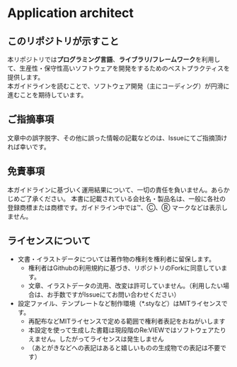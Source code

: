 # Application architect

## このリポジトリが示すこと
本リポジトリでは**プログラミング言語**、**ライブラリ/フレームワーク**を利用して、生産性・保守性高いソフトウェアを開発をするためのベストプラクティスを提供します。<br>
本ガイドラインを読むことで、ソフトウェア開発（主にコーディング）が円滑に進むことを期待しています。

## ご指摘事項
文章中の誤字脱字、その他に誤った情報の記載などのは、Issueにてご指摘頂ければ幸いです。

## 免責事項
本ガイドラインに基づいく運用結果について、一切の責任を負いません。あらかじめご了承ください。
本書に記載されている会社名・製品名は、一般に各社の登録商標または商標です。ガイドライン中では™、Ⓒ、Ⓡ
マークなどは表示しません。

## ライセンスについて
* 文書・イラストデータについては著作物の権利を権利者に留保します。
  * 権利者はGithubの利用規約に基づき、リポジトリのForkに同意しています。
  * 文章、イラストデータの流用、改変は許可していません。（利用したい場合は、お手数ですがIssueにてお問い合わせください）
* 設定ファイル、テンプレートなど制作環境（*.styなど）はMITライセンスです。
  * 再配布などMITライセンスで定める範囲で権利者表記をおねがいします
  * 本設定を使って生成した書籍は現段階のRe:VIEWではソフトウェアたりえません。したがってライセンスは発生しません
  * （あとがきなどへの表記はあると嬉しいものの生成物での表記は不要です）


